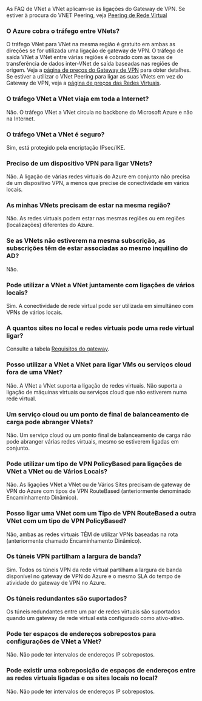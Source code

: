 As FAQ de VNet a VNet aplicam-se às ligações do Gateway de VPN. Se estiver à procura do VNET Peering, veja [Peering de Rede Virtual](../articles/virtual-network/virtual-network-peering-overview.md)

### <a name="does-azure-charge-for-traffic-between-vnets"></a>O Azure cobra o tráfego entre VNets?

O tráfego VNet para VNet na mesma região é gratuito em ambas as direções se for utilizada uma ligação de gateway de VPN. O tráfego de saída VNet a VNet entre várias regiões é cobrado com as taxas de transferência de dados inter-VNet de saída baseadas nas regiões de origem. Veja a [página de preços do Gateway de VPN](https://azure.microsoft.com/pricing/details/vpn-gateway/) para obter detalhes. Se estiver a utilizar o VNet Peering para ligar as suas VNets em vez do Gateway de VPN, veja a [página de preços das Redes Virtuais](https://azure.microsoft.com/pricing/details/virtual-network/).

### <a name="does-vnet-to-vnet-traffic-travel-across-the-internet"></a>O tráfego VNet a VNet viaja em toda a Internet?

Não. O tráfego VNet a VNet circula no backbone do Microsoft Azure e não na Internet.

### <a name="is-vnet-to-vnet-traffic-secure"></a>O tráfego VNet a VNet é seguro?

Sim, está protegido pela encriptação IPsec/IKE.

### <a name="do-i-need-a-vpn-device-to-connect-vnets-together"></a>Preciso de um dispositivo VPN para ligar VNets?

Não. A ligação de várias redes virtuais do Azure em conjunto não precisa de um dispositivo VPN, a menos que precise de conectividade em vários locais.

### <a name="do-my-vnets-need-to-be-in-the-same-region"></a>As minhas VNets precisam de estar na mesma região?

Não. As redes virtuais podem estar nas mesmas regiões ou em regiões (localizações) diferentes do Azure.

### <a name="if-the-vnets-are-not-in-the-same-subscription-do-the-subscriptions-need-to-be-associated-with-the-same-ad-tenant"></a>Se as VNets não estiverem na mesma subscrição, as subscrições têm de estar associadas ao mesmo inquilino do AD?

Não.

### <a name="can-i-use-vnet-to-vnet-along-with-multi-site-connections"></a>Pode utilizar a VNet a VNet juntamente com ligações de vários locais?

Sim. A conectividade de rede virtual pode ser utilizada em simultâneo com VPNs de vários locais.

### <a name="how-many-on-premises-sites-and-virtual-networks-can-one-virtual-network-connect-to"></a>A quantos sites no local e redes virtuais pode uma rede virtual ligar?

Consulte a tabela [Requisitos do gateway](../articles/vpn-gateway/vpn-gateway-about-vpn-gateway-settings.md#requirements).

### <a name="can-i-use-vnet-to-vnet-to-connect-vms-or-cloud-services-outside-of-a-vnet"></a>Posso utilizar a VNet a VNet para ligar VMs ou serviços cloud fora de uma VNet?

Não. A VNet a VNet suporta a ligação de redes virtuais. Não suporta a ligação de máquinas virtuais ou serviços cloud que não estiverem numa rede virtual.

### <a name="can-a-cloud-service-or-a-load-balancing-endpoint-span-vnets"></a>Um serviço cloud ou um ponto de final de balanceamento de carga pode abranger VNets?

Não. Um serviço cloud ou um ponto final de balanceamento de carga não pode abranger várias redes virtuais, mesmo se estiverem ligadas em conjunto.

### <a name="can-i-used-a-policybased-vpn-type-for-vnet-to-vnet-or-multi-site-connections"></a>Pode utilizar um tipo de VPN PolicyBased para ligações de VNet a VNet ou de Vários Locais?

Não. As ligações VNet a VNet ou de Vários Sites precisam de gateway de VPN do Azure com tipos de VPN RouteBased (anteriormente denominado Encaminhamento Dinâmico).

### <a name="can-i-connect-a-vnet-with-a-routebased-vpn-type-to-another-vnet-with-a-policybased-vpn-type"></a>Posso ligar uma VNet com um Tipo de VPN RouteBased a outra VNet com um tipo de VPN PolicyBased?

Não, ambas as redes virtuais TÊM de utilizar VPNs baseadas na rota (anteriormente chamado Encaminhamento Dinâmico).

### <a name="do-vpn-tunnels-share-bandwidth"></a>Os túneis VPN partilham a largura de banda?

Sim. Todos os túneis VPN da rede virtual partilham a largura de banda disponível no gateway de VPN do Azure e o mesmo SLA do tempo de atividade do gateway de VPN no Azure.

### <a name="are-redundant-tunnels-supported"></a>Os túneis redundantes são suportados?

Os túneis redundantes entre um par de redes virtuais são suportados quando um gateway de rede virtual está configurado como ativo-ativo.

### <a name="can-i-have-overlapping-address-spaces-for-vnet-to-vnet-configurations"></a>Pode ter espaços de endereços sobrepostos para configurações de VNet a VNet?

Não. Não pode ter intervalos de endereços IP sobrepostos.

### <a name="can-there-be-overlapping-address-spaces-among-connected-virtual-networks-and-on-premises-local-sites"></a>Pode existir uma sobreposição de espaços de endereços entre as redes virtuais ligadas e os sites locais no local?

Não. Não pode ter intervalos de endereços IP sobrepostos.



